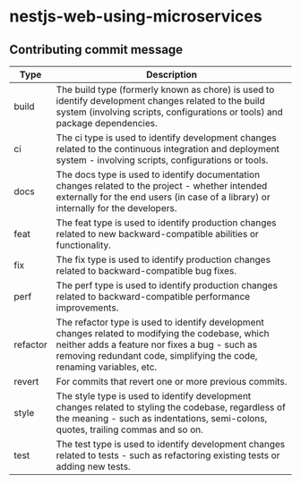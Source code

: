 # nestjs-web-using-microservices

## Contributing commit message

| Type     | Description                                                                                                                                                                                                                 |
| -------- | --------------------------------------------------------------------------------------------------------------------------------------------------------------------------------------------------------------------------- |
| build    | The build type (formerly known as chore) is used to identify development changes related to the build system (involving scripts, configurations or tools) and package dependencies.                                         |
| ci       | The ci type is used to identify development changes related to the continuous integration and deployment system - involving scripts, configurations or tools.                                                               |
| docs     | The docs type is used to identify documentation changes related to the project - whether intended externally for the end users (in case of a library) or internally for the developers.                                     |
| feat     | The feat type is used to identify production changes related to new backward-compatible abilities or functionality.                                                                                                         |
| fix      | The fix type is used to identify production changes related to backward-compatible bug fixes.                                                                                                                               |
| perf     | The perf type is used to identify production changes related to backward-compatible performance improvements.                                                                                                               |
| refactor | The refactor type is used to identify development changes related to modifying the codebase, which neither adds a feature nor fixes a bug - such as removing redundant code, simplifying the code, renaming variables, etc. |
| revert   | For commits that revert one or more previous commits.                                                                                                                                                                       |
| style    | The style type is used to identify development changes related to styling the codebase, regardless of the meaning - such as indentations, semi-colons, quotes, trailing commas and so on.                                   |
| test     | The test type is used to identify development changes related to tests - such as refactoring existing tests or adding new tests.                                                                                            |
